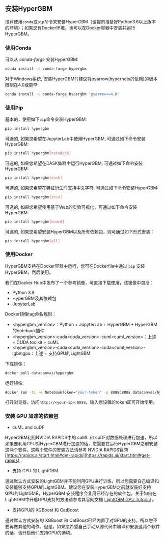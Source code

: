 ## 安装HyperGBM
推荐使用`conda`或`pip`命令来安装HyperGBM（请提前准备好Python3.6以上版本的环境）；如果您有Docker环境，也可以在Docker容器中安装并运行HyperGBM。

### 使用Conda

可以从 *conda-forge* 安装HyperGBM:

```bash
conda install -c conda-forge hypergbm
```

对于Windows系统, 安装HyperGBM时建议将pyarrow(hypernets的依赖)的版本限制在4.0或更早:

```bash
conda install -c conda-forge hypergbm "pyarrow<=4.0"
```

### 使用Pip

基本的，使用如下`pip`命令安装HyperGBM:
```bash
pip install hypergbm
```

可选的, 如果您希望在JupyterLab中使用HyperGBM, 可通过如下命令安装HyperGBM:
```bash
pip install hypergbm[notebook]
```

可选的,  如果您希望在DASK集群中运行HyperGBM, 可通过如下命令安装HyperGBM:
```bash
pip install hypergbm[dask]
```

可选的, 如果您希望在特征衍生时支持中文字符, 可通过如下命令安装HyperGBM:
```bash
pip install hypergbm[zhcn]
```

可选的, 如果您希望使用基于Web的实验可视化，可通过如下命令安装HyperGBM:
```bash
pip install hypergbm[board]
```

可选的, 如果您希望安装HyperGBM以及所有依赖包，则可通过如下形式安装：

```bash
pip install hypergbm[all]
```


### 使用Docker

HyperGBM支持在Docker容器中运行，您可在Dockerfile中通过 `pip` 安装HyperGBM，然后使用。

我们在Docker Hub中发布了一个参考镜像，可直接下载使用，该镜像中包括：

* Python 3.8
* HyperGBM及其依赖包
* JupyterLab


Docker镜像tag命名规则：

* <hypergbm_version>：Python + JupyterLab + HyperGBM + HyperGBM的notebook插件
* <hypergbm_version>-cuda<cuda_version>-cuml<cuml_version>：上述 + CUDA toolkit + cuML
* <hypergbm_version>-cuda<cuda_version>-cuda<cuml_version>-lgbmgpu：上述 + 支持GPU的LightGBM


下载镜像：
```bash
docker pull datacanvas/hypergbm
```

运行镜像:

```bash
docker run -ti -e NotebookToken="your-token" -p 8888:8888 datacanvas/hypergbm
```

打开浏览器，访问`http://<your-ip>:8888`，输入您设置的token即可开始使用。


### 安装 GPU 加速的依赖包

* cuML and cuDF

HyperGBM利用NVIDIA RAPIDS中的 cuML 和 cuDF对数据处理进行加速，所以如果要利用GPU对HyperGBM进行加速的话，您需要在运行HyperGBM之前安装这两个软件。这两个软件的安装方法请参考 NVIDIA RAPIDS官网 [https://rapids.ai/start.html#get-rapids](https://rapids.ai/start.html#get-rapids) .

* 支持 GPU 的 LightGBM 

通过默认方式安装的LightGBM并不能利用GPU进行训练，所以您需要自己编译和安装能够支持GPU的LightGBM。建议您在安装HyperGBM之前就安装好支持GPU的LightGMB，HyperGBM 安装程序会复用已经存在的软件包。关于如何在LightGBM中开启GPU支持的方法请参考其官网文档 [LightGBM GPU Tutorial](https://lightgbm.readthedocs.io/en/latest/GPU-Tutorial.html) 。

* 支持GPU的 XGBoost 和 CatBoost

通过默认方式安装的 XGBoost 和 CatBoost已经内置了对GPU的支持，所以您不要再做其他的动作。但是，如果您希望自己手动从源代码中编译和安装这两个软件的话，请开启他们支持GPU的选项。
